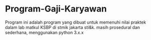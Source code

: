 # Program-Gaji-Karyawan

Program ini adalah program yang dibuat untuk memenuhi nilai praktek dalam lab matkul KSBP di stmik jakarta sti&k.
masih prosedural dan sederhana, menggunakan python 3.x.x
